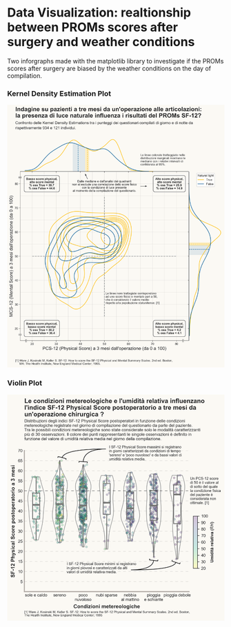 # Data Visualization: realtionship between PROMs scores after surgery and weather conditions

Two inforgraphs made with the matplotlib library to investigate if the PROMs scores after surgery are biased by the weather conditions on the day of compilation.

### Kernel Density Estimation Plot
![](https://github.com/gianscuri/DataViz_PROMs_Score_Matplotlib/raw/main/Viz_KDEPlot.png)

### Violin Plot
![](https://github.com/gianscuri/DataViz_PROMs_Score_Matplotlib/raw/main/Viz_ViolinPlot.png)
